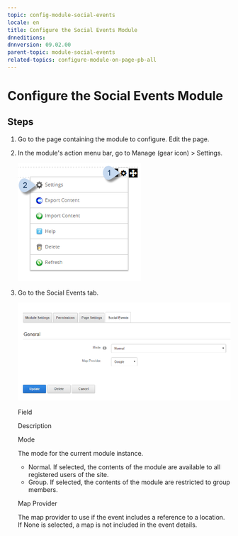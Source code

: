 ```yaml
---
topic: config-module-social-events
locale: en
title: Configure the Social Events Module
dnneditions: 
dnnversion: 09.02.00
parent-topic: module-social-events
related-topics: configure-module-on-page-pb-all
---
```


# Configure the Social Events Module

## Steps

1.  Go to the page containing the module to configure. Edit the page.
2.  In the module's action menu bar, go to Manage (gear icon) \> Settings.
    
      
    
    ![Manage action menu > Settings](/images/scr-actionmenu-manage-settings.png)
    
      
    
3.  Go to the Social Events tab.
    
      
    
    ![Module Settings — Social Events](/images/scr-modulesettings-SocialEvents.png)
    
      
    
    Field
    
    Description
    
    Mode
    
    The mode for the current module instance.
    
    *   Normal. If selected, the contents of the module are available to all registered users of the site.
    *   Group. If selected, the contents of the module are restricted to group members.
    
    Map Provider
    
    The map provider to use if the event includes a reference to a location. If None is selected, a map is not included in the event details.